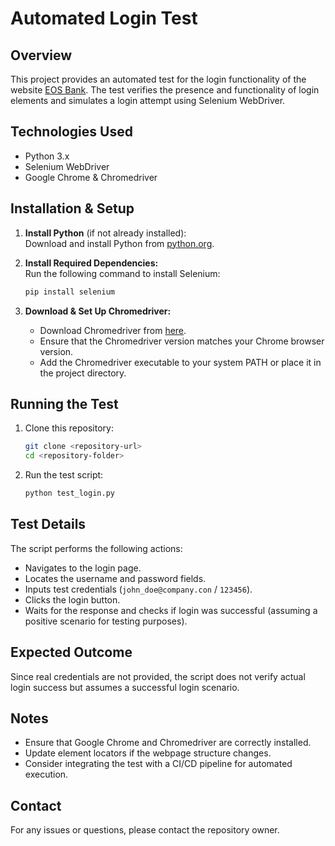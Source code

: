 # Automated Login Test

## Overview
This project provides an automated test for the login functionality of the website [EOS Bank](https://web.eos.bnk-il.com/auth). The test verifies the presence and functionality of login elements and simulates a login attempt using Selenium WebDriver.

## Technologies Used
- Python 3.x
- Selenium WebDriver
- Google Chrome & Chromedriver

## Installation & Setup
1. **Install Python** (if not already installed):  
   Download and install Python from [python.org](https://www.python.org/downloads/).

2. **Install Required Dependencies:**  
   Run the following command to install Selenium:
   ```bash
   pip install selenium
   ```

3. **Download & Set Up Chromedriver:**  
   - Download Chromedriver from [here](https://chromedriver.chromium.org/downloads).
   - Ensure that the Chromedriver version matches your Chrome browser version.
   - Add the Chromedriver executable to your system PATH or place it in the project directory.

## Running the Test
1. Clone this repository:
   ```bash
   git clone <repository-url>
   cd <repository-folder>
   ```

2. Run the test script:
   ```bash
   python test_login.py
   ```

## Test Details
The script performs the following actions:
- Navigates to the login page.
- Locates the username and password fields.
- Inputs test credentials (`john_doe@company.con` / `123456`).
- Clicks the login button.
- Waits for the response and checks if login was successful (assuming a positive scenario for testing purposes).

## Expected Outcome
Since real credentials are not provided, the script does not verify actual login success but assumes a successful login scenario.

## Notes
- Ensure that Google Chrome and Chromedriver are correctly installed.
- Update element locators if the webpage structure changes.
- Consider integrating the test with a CI/CD pipeline for automated execution.

## Contact
For any issues or questions, please contact the repository owner.

